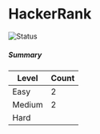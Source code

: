 # HackerRank

![Status](https://img.shields.io/badge/status-4%2F1-brightgreen.svg)

##### Summary

| Level  | Count|
|--------|------|
| Easy   |  2   |
| Medium |  2   |
| Hard   |      |
